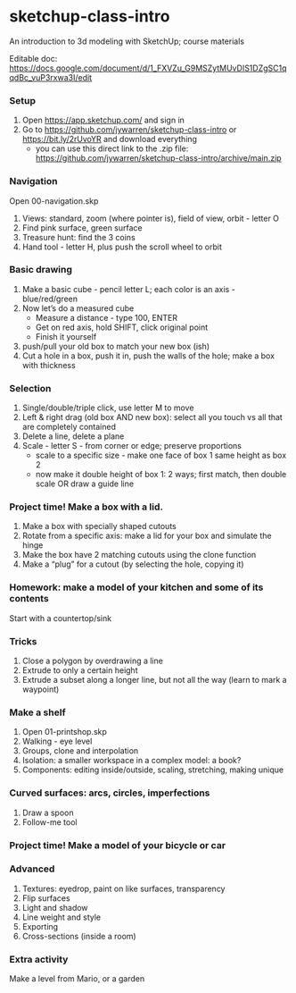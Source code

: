 # sketchup-class-intro
An introduction to 3d modeling with SketchUp; course materials

Editable doc: https://docs.google.com/document/d/1_FXVZu_G9MSZytMUvDIS1DZgSC1qqdBc_vuP3rxwa3I/edit

### Setup

1. Open https://app.sketchup.com/ and sign in
2. Go to https://github.com/jywarren/sketchup-class-intro or https://bit.ly/2rUvoYR and download everything
    * you can use this direct link to the .zip file: https://github.com/jywarren/sketchup-class-intro/archive/main.zip 


### Navigation

Open 00-navigation.skp

1. Views: standard, zoom (where pointer is), field of view, orbit - letter O
2. Find pink surface, green surface
3. Treasure hunt: find the 3 coins
4. Hand tool - letter H, plus push the scroll wheel to orbit


### Basic drawing

1. Make a basic cube - pencil letter L; each color is an axis - blue/red/green
2. Now let’s do a measured cube
    * Measure a distance - type 100, ENTER
    * Get on red axis, hold SHIFT, click original point
    * Finish it yourself
3. push/pull your old box to match your new box (ish)
4. Cut a hole in a box, push it in, push the walls of the hole; make a box with thickness


### Selection

1. Single/double/triple click, use letter M to move
2. Left & right drag (old box AND new box): select all you touch vs all that are completely contained
3. Delete a line, delete a plane
4. Scale - letter S - from corner or edge; preserve proportions
    * scale to a specific size - make one face of box 1 same height as box 2
    * now make it double height of box 1: 2 ways; first match, then double scale OR draw a guide line


### Project time! Make a box with a lid.

1. Make a box with specially shaped cutouts
2. Rotate from a specific axis: make a lid for your box and simulate the hinge
3. Make the box have 2 matching cutouts using the clone function
4. Make a “plug” for a cutout (by selecting the hole, copying it) 


### Homework: make a model of your kitchen and some of its contents

Start with a countertop/sink


### Tricks

1. Close a polygon by overdrawing a line
2. Extrude to only a certain height
3. Extrude a subset along a longer line, but not all the way (learn to mark a waypoint)


### Make a shelf

1. Open 01-printshop.skp
2. Walking - eye level
3. Groups, clone and interpolation
4. Isolation: a smaller workspace in a complex model: a book?
5. Components: editing inside/outside, scaling, stretching, making unique


### Curved surfaces: arcs, circles, imperfections

1. Draw a spoon
2. Follow-me tool


### Project time! Make a model of your bicycle or car



### Advanced

1. Textures: eyedrop, paint on like surfaces, transparency
2. Flip surfaces
3. Light and shadow
4. Line weight and style
5. Exporting
6. Cross-sections (inside a room)


### Extra activity

Make a level from Mario, or a garden
